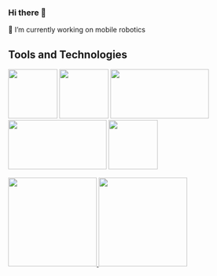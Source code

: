 ### Hi there 👋
🔭 I’m currently working on mobile robotics
<!--
**alan-pereira-meitech/alan-pereira-meitech** is a ✨ _special_ ✨ repository because its `README.md` (this file) appears on your GitHub profile.

Here are some ideas to get you started:

- 🔭 I’m currently working on ...
- 🌱 I’m currently learning ...
- 👯 I’m looking to collaborate on ...
- 🤔 I’m looking for help with ...
- 💬 Ask me about ...
- 📫 How to reach me: ...
- 😄 Pronouns: ...
- ⚡ Fun fact: ...
-->
## Tools and Technologies

<img src="https://cdn.jsdelivr.net/gh/devicons/devicon/icons/cplusplus/cplusplus-original.svg" width="100" height="100"/> <img src="https://cdn.jsdelivr.net/gh/devicons/devicon/icons/python/python-original.svg" width="100" height="100"/> <img src="https://upload.wikimedia.org/wikipedia/commons/b/bb/Ros_logo.svg" width="200" height="100"/> <img src="https://cdn.jsdelivr.net/gh/devicons/devicon/icons/dart/dart-original-wordmark.svg" width="200" height="100"/> <img src="https://cdn.jsdelivr.net/gh/devicons/devicon/icons/react/react-original-wordmark.svg" width="100" height="100"/>
          
          




<div>
<a href="https://github.com/alan-pereira-meitech">
<img loading="lazy" height="180em" src="https://github-readme-stats.vercel.app/api/top-langs/?username=alan-pereira-meitech&layout=compact&langs_count=7&theme=dracula"/>
<img loading="lazy" height="180em" src="https://github-readme-stats.vercel.app/api?username=alan-pereira-meitech&show_icons=true&theme=dracula&include_all_commits=true&count_private=true"/>
</div>

